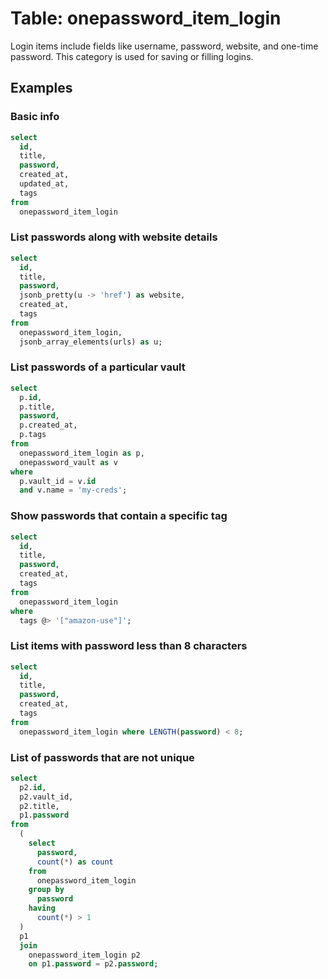 # Table: onepassword_item_login

Login items include fields like username, password, website, and one-time password. This category is used for saving or filling logins.

## Examples

### Basic info

```sql
select
  id,
  title,
  password,
  created_at,
  updated_at,
  tags 
from
  onepassword_item_login
```

### List passwords along with website details

```sql
select
  id,
  title,
  password,
  jsonb_pretty(u -> 'href') as website,
  created_at,
  tags
from
  onepassword_item_login,
  jsonb_array_elements(urls) as u;
```

### List passwords of a particular vault

```sql
select
  p.id,
  p.title,
  password,
  p.created_at,
  p.tags
from
  onepassword_item_login as p,
  onepassword_vault as v
where
  p.vault_id = v.id
  and v.name = 'my-creds';
```

### Show passwords that contain a specific tag

```sql
select
  id,
  title,
  password,
  created_at,
  tags
from
  onepassword_item_login
where
  tags @> '["amazon-use"]';
```

### List items with password less than 8 characters

```sql
select
  id,
  title,
  password,
  created_at,
  tags
from
  onepassword_item_login where LENGTH(password) < 8;
```

### List of passwords that are not unique

```sql
select
  p2.id,
  p2.vault_id,
  p2.title,
  p1.password 
from
  (
    select
      password,
      count(*) as count 
    from
      onepassword_item_login 
    group by
      password 
    having
      count(*) > 1 
  )
  p1 
  join
    onepassword_item_login p2 
    on p1.password = p2.password;
```
